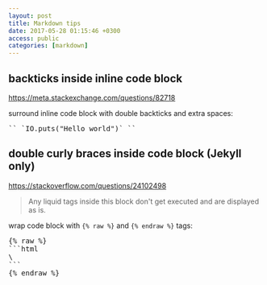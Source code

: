 ```yaml
---
layout: post
title: Markdown tips
date: 2017-05-28 01:15:46 +0300
access: public
categories: [markdown]
---
```


<!-- more -->

## backticks inside inline code block

<https://meta.stackexchange.com/questions/82718>

surround inline code block with double backticks and extra spaces:

<pre>
`` `IO.puts("Hello world")` ``
</pre>

## double curly braces inside code block (Jekyll only)

<https://stackoverflow.com/questions/24102498>

> Any liquid tags inside this block don't get executed and are displayed as is.

wrap code block with `{% raw %}` and `{% endraw %}` tags:

<pre>
{% raw %}
```html
\<link rel="stylesheet" href="{{ site.baseurl }}public/css/hyde.css"\>
```
{% endraw %}
</pre>
